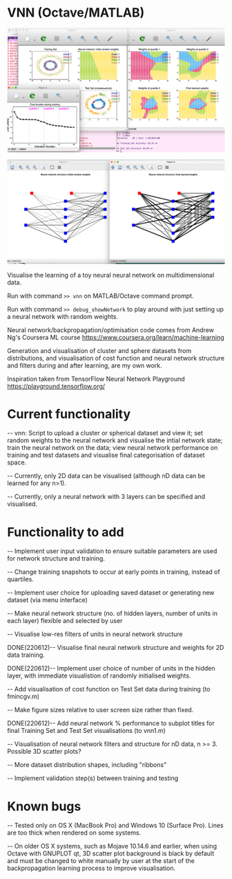 # VNN (Octave/MATLAB)

![Neural Network Visualisations](220515_vnn1_visuals.png)

![Show Structure](220612_showNetworkfig.png)

Visualise the learning of a toy neural neural network on
multidimensional data.

Run with command `>> vnn` on MATLAB/Octave command prompt.

Run with command `>> debug_showNetwork` to play around with just
setting up a neural network with random weights.

Neural network/backpropagation/optimisation code comes from Andrew
Ng's Coursera ML course
https://www.coursera.org/learn/machine-learning

Generation and visualisation of cluster and sphere datasets from
distributions, and visualisation of cost function and neural network
structure and filters during and after learning, are my own work.

Inspiration taken from TensorFlow Neural Network Playground
https://playground.tensorflow.org/


# Current functionality

-- vnn: Script to upload a cluster or spherical dataset and view it;
   set random weights to the neural network and visualise the intial
   network state; train the neural network on the data; view neural
   network performance on training and test datasets and visualise
   final categorisation of dataset space.

-- Currently, only 2D data can be visualised (although nD data can be
   learned for any n>1).

-- Currently, only a neural network with 3 layers can be specified and
   visualised.


# Functionality to add

-- Implement user input validation to ensure suitable parameters are
   used for network structure and training. 

-- Change training snapshots to occur at early points in training,
   instead of quartiles.

-- Implement user choice for uploading saved dataset or generating new
   dataset (via menu interface)

-- Make neural network structure (no. of hidden layers, number of
   units in each layer) flexible and selected by user

-- Visualise low-res filters of units in neural network structure

DONE(220612)-- Visualise final neural network structure and weights
   for 2D data training.

DONE(220612)-- Implement user choice of number of units in the hidden
   layer, with immediate visualistion of randomly initialised weights.

-- Add visualisation of cost function on Test Set data during training
   (to fmincgv.m)

-- Make figure sizes relative to user screen size rather than fixed.

DONE(220612)-- Add neural network % performance to subplot titles for
   final Training Set and Test Set visualisations (to vnn1.m)

-- Visualisation of neural network filters and structure for nD data,
   n >= 3. Possible 3D scatter plots?

-- More dataset distribution shapes, including "ribbons"

-- Implement validation step(s) between training and testing



# Known bugs

-- Tested only on OS X (MacBook Pro) and Windows 10 (Surface
   Pro). Lines are too thick when rendered on some systems.

-- On older OS X systems, such as Mojave 10.14.6 and earlier, when
   using Octave with GNUPLOT qt, 3D scatter plot background is black
   by default and must be changed to white manually by user at the
   start of the backpropagation learning process to improve
   visualisation.


